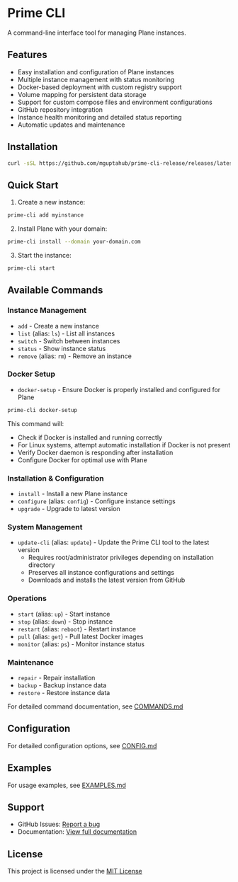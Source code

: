 # Prime CLI

A command-line interface tool for managing Plane instances.

## Features

- Easy installation and configuration of Plane instances
- Multiple instance management with status monitoring
- Docker-based deployment with custom registry support
- Volume mapping for persistent data storage
- Support for custom compose files and environment configurations
- GitHub repository integration
- Instance health monitoring and detailed status reporting
- Automatic updates and maintenance

## Installation

```bash
curl -sSL https://github.com/mguptahub/prime-cli-release/releases/latest/download/install.sh | bash
```

## Quick Start

1. Create a new instance:
```bash
prime-cli add myinstance
```

2. Install Plane with your domain:
```bash
prime-cli install --domain your-domain.com
```

3. Start the instance:
```bash
prime-cli start
```

## Available Commands

### Instance Management
- `add` - Create a new instance
- `list` (alias: `ls`) - List all instances
- `switch` - Switch between instances
- `status` - Show instance status
- `remove` (alias: `rm`) - Remove an instance

### Docker Setup
- `docker-setup` - Ensure Docker is properly installed and configured for Plane
```bash
prime-cli docker-setup
```
This command will:
- Check if Docker is installed and running correctly
- For Linux systems, attempt automatic installation if Docker is not present
- Verify Docker daemon is responding after installation
- Configure Docker for optimal use with Plane

### Installation & Configuration
- `install` - Install a new Plane instance
- `configure` (alias: `config`) - Configure instance settings
- `upgrade` - Upgrade to latest version

### System Management
- `update-cli` (alias: `update`) - Update the Prime CLI tool to the latest version
  - Requires root/administrator privileges depending on installation directory
  - Preserves all instance configurations and settings
  - Downloads and installs the latest version from GitHub

### Operations
- `start` (alias: `up`) - Start instance
- `stop` (alias: `down`) - Stop instance
- `restart` (alias: `reboot`) - Restart instance
- `pull` (alias: `get`) - Pull latest Docker images
- `monitor` (alias: `ps`) - Monitor instance status

### Maintenance
- `repair` - Repair installation
- `backup` - Backup instance data
- `restore` - Restore instance data

For detailed command documentation, see [COMMANDS.md](docs/COMMANDS.md)

## Configuration

For detailed configuration options, see [CONFIG.md](docs/CONFIG.md)

## Examples

For usage examples, see [EXAMPLES.md](docs/EXAMPLES.md)

## Support

- GitHub Issues: [Report a bug](https://github.com/mguptahub/prime-cli-release/issues)
- Documentation: [View full documentation](https://docs.plane.so)

## License

This project is licensed under the [MIT License](LICENSE)
